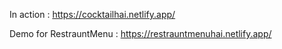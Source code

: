 In action : https://cocktailhai.netlify.app/

Demo for RestrauntMenu : https://restrauntmenuhai.netlify.app/
